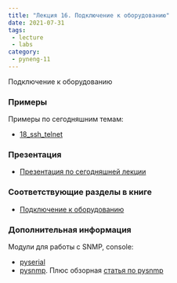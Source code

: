 ```yaml
---
title: "Лекция 16. Подключение к оборудованию"
date: 2021-07-31
tags:
 - lecture
 - labs
category:
 - pyneng-11
---
```


Подключение к оборудованию

### Примеры

Примеры по сегодняшним темам:

* [18_ssh_telnet](https://github.com/pyneng/pyneng-online-11-jun-aug-2021/tree/main/examples/18_ssh_telnet)

### Презентация

* [Презентация по сегодняшней лекции](https://github.com/pyneng/all-pyneng-slides/blob/main/pyneng/18_ssh_telnet.md)


### Соответствующие разделы в книге

* [Подключение к оборудованию](https://pyneng.readthedocs.io/ru/latest/book/18_ssh_telnet/index.html)

### Дополнительная информация

Модули для работы с SNMP, console:

* [pyserial](https://pythonhosted.org/pyserial/)
* [pysnmp](http://pysnmp.sourceforge.net/). Плюс обзорная [статья по pysnmp](https://pynet.twb-tech.com/blog/snmp/python-snmp-intro.html)


